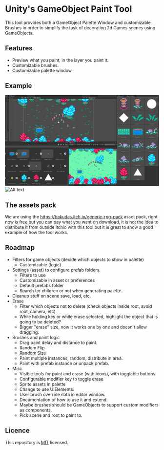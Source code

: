 # Unity's GameObject Paint Tool 

This tool provides both a GameObject Palette Window and customizable Brushes in order to simplify the task of decorating 2d Games scenes using GameObjects.

## Features

 * Preview what you paint, in the layer you paint it.
 * Customizable brushes.
 * Customizable palette window.

## Example 

![Alt text](Images/palette_example.gif?raw=true "Example 1")
![Alt text](Images/palette_example2.gif?raw=true "Example 2")

## The assets pack 

We are using the https://bakudas.itch.io/generic-rpg-pack asset pack, right now is free but you can pay what you want on download, it is not the idea to distribute it from outside itchio with this tool but it is great to show a good example of how the tool works.

## Roadmap

* Filters for game objects (decide which objects to show in palette)
  - Customizable (logic)
* Settings (asset) to configure prefab folders.
  - Filters to use
  - Customizable in asset or preferences
  - Default prefabs folder
  - Search for children or not when generating palette.
* Cleanup stuff on scene save, load, etc.
* Erase
  - Filter which objects not to delete (check objects inside root, avoid root, camera, etc)
  - While holding key or while erase selected, highlight the object that is going to be deleted?
  - Bigger "erase" size, now it works one by one and doesn't allow dragging.
* Brushes and paint logic
  - Drag paint delay and distance to paint.
  - Random Flip
  - Random Size
  - Paint multiple instances, random, distribute in area.
  - Paint with prefab instance or unpack prefab.
* Misc
  - Visible tools for paint and erase (with icons), with togglable buttons.
  - Configurable modifier key to toggle erase
  - Sprite assets in palette
  - Change to use UIElements.
  - User brush override data in editor window.
  - Documentation of how to use it and extend.
  - Maybe brushes should be GameObjects to support custom modifiers as components.
  - Pick scene and root to paint to.

## Licence 

This repository is [MIT](./LICENSE.md) licensed.